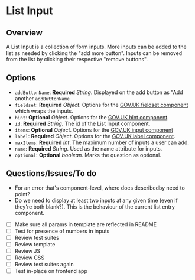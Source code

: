 # List Input

## Overview
A List Input is a collection of form inputs. More inputs can be added to the list as needed by
clicking the "add more button". Inputs can be removed from the list by clicking their respective
"remove buttons".

## Options
* `addButtonName`: **Required** _String_. Displayed on the add button as "Add another `addButtonName`
* `fieldset`: **Required** _Object_. Options for the [GOV.UK fieldset component](https://github.com/alphagov/govuk-frontend/tree/master/src/govuk/components/fieldset) which wraps the inputs.
* `hint`: **Optional** _Object_. Options for the [GOV.UK hint component](https://github.com/alphagov/govuk-frontend/tree/master/src/govuk/components/hint).
* `id`: **Required** _String_. The id of the List Input component.
* `items`: **Optional** _Object_. Options for the [GOV.UK input component](https://github.com/alphagov/govuk-frontend/tree/master/src/govuk/components/input)
* `label`: **Required** _Object_. Options for the [GOV.UK label component](https://github.com/alphagov/govuk-frontend/tree/master/src/govuk/components/label).
* `maxItems`: **Required** _Int_. The maximum number of inputs a user can add.
* `name`: **Required** _String_. Used as the name attribute for inputs.
* `optional`: **Optional** _boolean_. Marks the question as optional.

## Questions/Issues/To do

* For an error that's component-level, where does describedby need to point?
* Do we need to display at least two inputs at any given time (even if they're both blank?). This is the behaviour of the current list entry component.

- [ ] Make sure all params in template are reflected in README
- [ ] Test for presence of numbers in inputs
- [ ] Review test suites
- [ ] Review template
- [ ] Review JS
- [ ] Review CSS
- [ ] Review test suites again
- [ ] Test in-place on frontend app
